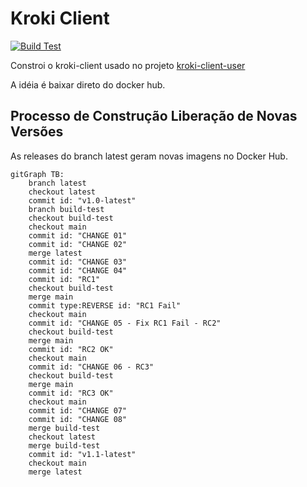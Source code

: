 # Kroki Client 

[![Build Test](https://github.com/luizgsbraz/kroki-client-docker/actions/workflows/build-test.yml/badge.svg)](https://github.com/luizgsbraz/kroki-client-docker/actions/workflows/build-test.yml)

Constroi o kroki-client usado no projeto [kroki-client-user](https://github.com/luizgsbraz/kroki-client-user)

A idéia é baixar direto do docker hub.

## Processo de Construção Liberação de Novas Versões

As releases do branch latest geram novas imagens no Docker Hub.

```mermaid
gitGraph TB:
    branch latest
    checkout latest
    commit id: "v1.0-latest"
    branch build-test
    checkout build-test
    checkout main
    commit id: "CHANGE 01"
    commit id: "CHANGE 02"  
    merge latest
    commit id: "CHANGE 03"
    commit id: "CHANGE 04"        
    commit id: "RC1"
    checkout build-test
    merge main
    commit type:REVERSE id: "RC1 Fail"
    checkout main
    commit id: "CHANGE 05 - Fix RC1 Fail - RC2"
    checkout build-test
    merge main
    commit id: "RC2 OK"
    checkout main
    commit id: "CHANGE 06 - RC3"        
    checkout build-test
    merge main
    commit id: "RC3 OK"
    checkout main
    commit id: "CHANGE 07"        
    commit id: "CHANGE 08"            
    merge build-test
    checkout latest
    merge build-test
    commit id: "v1.1-latest"
    checkout main
    merge latest
```
